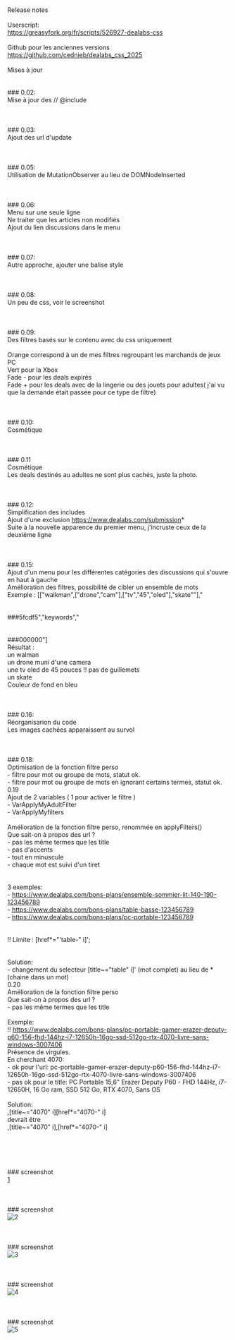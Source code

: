 <br/>Release notes
<br/>
<br/>Userscript:
<br/>https://greasyfork.org/fr/scripts/526927-dealabs-css
<br/>
<br/>Github pour les anciennes versions
<br/>https://github.com/cednieb/dealabs_css_2025
<br/>
<br/>Mises à jour
<br/><br/><br/>### 0.02:
<br/>Mise à jour des // @include
<br/>
<br/><br/><br/>### 0.03:
<br/>Ajout des url d'update
<br/>
<br/><br/><br/>### 0.05:
<br/>Utilisation de MutationObserver au lieu de DOMNodeInserted
<br/>
<br/><br/><br/>### 0.06:
<br/>Menu sur une seule ligne
<br/>Ne traiter que les articles non modifiés
<br/>Ajout du lien discussions dans le menu
<br/>
<br/><br/><br/>### 0.07:
<br/>Autre approche, ajouter une balise style
<br/>
<br/><br/><br/>### 0.08:
<br/>Un peu de css, voir le screenshot
<br/>
<br/><br/><br/>### 0.09:
<br/>Des filtres basés sur le contenu avec du css uniquement
<br/>
<br/>Orange correspond à un de mes filtres regroupant les marchands de jeux PC
<br/>Vert pour la Xbox
<br/>Fade - pour les deals expirés
<br/>Fade + pour les deals avec de la lingerie ou des jouets pour adultes( j'ai vu que la demande était passée pour ce type de filtre)
<br/>
<br/><br/><br/>### 0.10:
<br/>Cosmétique
<br/>
<br/><br/><br/>### 0.11
<br/>Cosmétique
<br/>Les deals destinés au adultes ne sont plus cachés, juste la photo.
<br/>
<br/><br/><br/>### 0.12:
<br/>Simplification des includes
<br/>Ajout d'une exclusion https://www.dealabs.com/submission*
<br/>Suite à la nouvelle apparence du premier menu, j'incruste ceux de la deuxiéme ligne
<br/>
<br/><br/><br/>### 0.15:
<br/>Ajout d'un menu pour les différentes catégories des discussions qui s'ouvre en haut à gauche
<br/>Amélioration des filtres, possibilité de cibler un ensemble de mots 
<br/>Exemple  : [["walkman",["drone","cam"],["tv","45","oled"],"skate""],"<br/><br/><br/>###5fcdf5","keywords","<br/><br/><br/>###000000"] 
<br/>Résultat : 
<br/>un walman 
<br/>un drone muni d'une camera
<br/>une tv oled de 45 pouces   !! pas de guillemets
<br/>un skate
<br/>Couleur de fond en bleu
<br/>
<br/><br/><br/>### 0.16:
<br/>Réorganisarion du code
<br/>Les images cachées apparaissent au survol
<br/>
<br/><br/><br/>### 0.18:
<br/>Optimisation de la fonction filtre perso
<br/>- filtre pour mot ou groupe de mots, statut ok.
<br/>- filtre pour mot ou groupe de mots en ignorant certains termes, statut ok.
<br/>
0.19
<br/>Ajout de 2 variables ( 1 pour activer le filtre )
<br/>- VarApplyMyAdultFilter 
<br/>- VarApplyMyfilters 
<br/>
<br/>Amélioration de la fonction filtre perso, renommée en applyFilters()
<br/> Que sait-on à propos des url ?
<br/> - pas les même termes que les title
<br/> - pas d'accents
<br/> - tout en minuscule
<br/> - chaque mot est suivi d'un tiret    
<br/> 
<br/> 3 exemples:
<br/> - https://www.dealabs.com/bons-plans/ensemble-sommier-lit-140-190-123456789
<br/> - https://www.dealabs.com/bons-plans/table-basse-123456789
<br/> - https://www.dealabs.com/bons-plans/pc-portable-123456789   
<br/>
<br/> !! Limite : [href*="'table-" i]';   
<br/>
<br/> Solution:
<br/> - changement du selecteur  [title~="table" i]' (mot complet) au lieu de * (chaine dans un mot) 
<br/>
0.20
<br/>Amélioration de la fonction filtre perso
<br/> Que sait-on à propos des url ?
<br/> - pas les même termes que les title
<br/> 
<br/> Exemple:
<br/> !! https://www.dealabs.com/bons-plans/pc-portable-gamer-erazer-deputy-p60-156-fhd-144hz-i7-12650h-16go-ssd-512go-rtx-4070-livre-sans-windows-3007406
<br/> Présence de virgules.
<br/> En cherchant 4070: 
<br/> - ok pour l'url: pc-portable-gamer-erazer-deputy-p60-156-fhd-144hz-i7-12650h-16go-ssd-512go-rtx-4070-livre-sans-windows-3007406
<br/> - pas ok pour le title: PC Portable 15,6" Erazer Deputy P60 - FHD 144Hz, i7-12650H, 16 Go ram, SSD 512 Go, RTX 4070, Sans OS 
<br/>
<br/> Solution:
<br/> ,[title~="4070" i][href*="4070-" i]
<br/> devrait être 
<br/> ,[title~="4070" i],[href*="4070-" i]
<br/>
<br/>
<br/>
<br/><br/><br/>### screenshot
<br/>[1](/ori.png)
<br/>
<br/><br/><br/>### screenshot
<br/>![2](modif.png)
<br/>
<br/><br/><br/>### screenshot
<br/>![3](modif_v12.png)
<br/>
<br/><br/><br/>### screenshot
<br/>![4](orange%20vert.png)
<br/>
<br/><br/><br/>### screenshot
<br/>![5](menu.png)
<br/>
